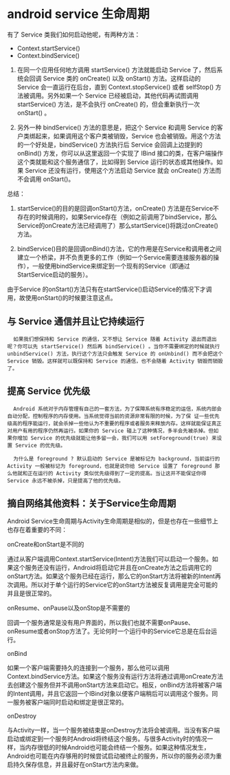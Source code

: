 # android service 生命周期
有了 Service 类我们如何启动他呢，有两种方法：

* Context.startService()
* Context.bindService()


1.  在同一个应用任何地方调用 startService() 方法就能启动 Service 了，然后系统会回调 Service 类的 onCreate() 以及 onStart() 方法。这样启动的 Service 会一直运行在后台，直到 Context.stopService() 或者 selfStop() 方法被调用。另外如果一个 Service 已经被启动，其他代码再试图调用 startService() 方法，是不会执行 onCreate() 的，但会重新执行一次 onStart() 。

2. 另外一种 bindService() 方法的意思是，把这个 Service 和调用 Service 的客户类绑起来，如果调用这个客户类被销毁，Service 也会被销毁。用这个方法的一个好处是，bindService() 方法执行后 Service 会回调上边提到的 onBind() 方发，你可以从这里返回一个实现了 IBind 接口的类，在客户端操作这个类就能和这个服务通信了，比如得到 Service 运行的状态或其他操作。如果 Service 还没有运行，使用这个方法启动 Service 就会 onCreate() 方法而不会调用 onStart()。


总结：

1. startService()的目的是回调onStart()方法，onCreate() 方法是在Service不存在的时候调用的，如果Service存在（例如之前调用了bindService，那么Service的onCreate方法已经调用了）那么startService()将跳过onCreate() 方法。

2.  bindService()目的是回调onBind()方法，它的作用是在Service和调用者之间建立一个桥梁，并不负责更多的工作（例如一个Service需要连接服务器的操作），一般使用bindService来绑定到一个现有的Service（即通过StartService启动的服务）。

由于Service 的onStart()方法只有在startService()启动Service的情况下才调用，故使用onStart()的时候要注意这点。



## 与 Service 通信并且让它持续运行
      如果我们想保持和 Service 的通信，又不想让 Service 随着 Activity 退出而退出呢？你可以先 startService() 然后再 bindService() 。当你不需要绑定的时候就执行 unbindService() 方法，执行这个方法只会触发 Service 的 onUnbind() 而不会把这个 Service 销毁。这样就可以既保持和 Service 的通信，也不会随着 Activity 销毁而销毁了。



## 提高 Service 优先级
      Android 系统对于内存管理有自己的一套方法，为了保障系统有序稳定的运信，系统内部会自动分配，控制程序的内存使用。当系统觉得当前的资源非常有限的时候，为了保 证一些优先级高的程序能运行，就会杀掉一些他认为不重要的程序或者服务来释放内存。这样就能保证真正对用户有用的程序仍然再运行。如果你的 Service 碰上了这种情况，多半会先被杀掉。但如果你增加 Service 的优先级就能让他多留一会，我们可以用 setForeground(true) 来设置 Service 的优先级。

      为什么是 foreground ? 默认启动的 Service 是被标记为 background，当前运行的 Activity 一般被标记为 foreground，也就是说你给 Service 设置了 foreground 那么他就和正在运行的 Activity 类似优先级得到了一定的提高。当让这并不能保证你得 Service 永远不被杀掉，只是提高了他的优先级。



## 摘自网络其他资料：关于Service生命周期

Android Service生命周期与Activity生命周期是相似的，但是也存在一些细节上也存在着重要的不同：

onCreate和onStart是不同的

通过从客户端调用Context.startService(Intent)方法我们可以启动一个服务。如果这个服务还没有运行，Android将启动它并且在onCreate方法之后调用它的onStart方法。如果这个服务已经在运行，那么它的onStart方法将被新的Intent再次调用。所以对于单个运行的Service它的onStart方法被反复调用是完全可能的并且是很正常的。

onResume、onPause以及onStop是不需要的

回调一个服务通常是没有用户界面的，所以我们也就不需要onPause、onResume或者onStop方法了。无论何时一个运行中的Service它总是在后台运行。

onBind

如果一个客户端需要持久的连接到一个服务，那么他可以调用Context.bindService方法。如果这个服务没有运行方法将通过调用onCreate方法去创建这个服务但并不调用onStart方法来启动它。相反，onBind方法将被客户端的Intent调用，并且它返回一个IBind对象以便客户端稍后可以调用这个服务。同一服务被客户端同时启动和绑定是很正常的。

onDestroy

与Activity一样，当一个服务被结束是onDestroy方法将会被调用。当没有客户端启动或绑定到一个服务时Android将终结这个服务。与很多Activity时的情况一样，当内存很低的时候Android也可能会终结一个服务。如果这种情况发生，Android也可能在内存够用的时候尝试启动被终止的服务，所以你的服务必须为重启持久保存信息，并且最好在onStart方法内来做。